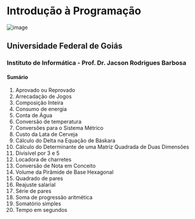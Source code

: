 # Introdução à Programação
![image](https://img.shields.io/badge/Go-00ADD8?style=for-the-badge&logo=go&logoColor=white)

## Universidade Federal de Goiás
### Instituto de Informática - Prof. Dr. Jacson Rodrigues Barbosa

#### Sumário
1. Aprovado ou Reprovado
2. Arrecadação de Jogos
3. Composição Inteira
4. Consumo de energia
5. Conta de Água
6. Conversão de temperatura
7. Conversões para o Sistema Métrico
8. Custo da Lata de Cerveja
9. Cálculo do Delta na Equação de Báskara
10. Cálculo do Determinante de uma Matriz Quadrada de Duas Dimensões
11. Divisível por 3 e 5
12. Locadora de charretes
13. Conversão de Nota em Conceito
14. Volume da Pirâmide de Base Hexagonal
15. Quadrado de pares
16. Reajuste salarial
17. Série de pares
18. Soma de progressão aritmética
19. Somatório simples
20. Tempo em segundos
